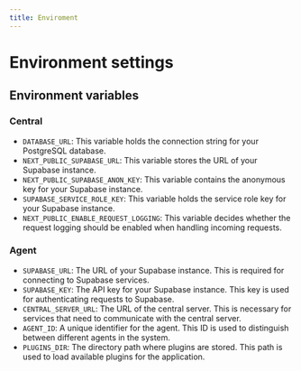 ```yaml
---
title: Enviroment
---
```


# Environment settings

## Environment variables

### Central

- `DATABASE_URL`: This variable holds the connection string for your PostgreSQL database.
- `NEXT_PUBLIC_SUPABASE_URL`: This variable stores the URL of your Supabase instance.
- `NEXT_PUBLIC_SUPABASE_ANON_KEY`: This variable contains the anonymous key for your Supabase instance.
- `SUPABASE_SERVICE_ROLE_KEY`: This variable holds the service role key for your Supabase instance.
- `NEXT_PUBLIC_ENABLE_REQUEST_LOGGING`: This variable decides whether the request logging should be enabled when handling incoming requests.

### Agent

- `SUPABASE_URL`: The URL of your Supabase instance. This is required for connecting to Supabase services.
- `SUPABASE_KEY`: The API key for your Supabase instance. This key is used for authenticating requests to Supabase.
- `CENTRAL_SERVER_URL`: The URL of the central server. This is necessary for services that need to communicate with the central server.
- `AGENT_ID`: A unique identifier for the agent. This ID is used to distinguish between different agents in the system.
- `PLUGINS_DIR`: The directory path where plugins are stored. This path is used to load available plugins for the application.
